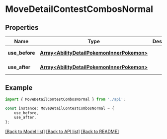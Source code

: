 # MoveDetailContestCombosNormal


## Properties

Name | Type | Description | Notes
------------ | ------------- | ------------- | -------------
**use_before** | [**Array&lt;AbilityDetailPokemonInnerPokemon&gt;**](AbilityDetailPokemonInnerPokemon.md) |  | [default to undefined]
**use_after** | [**Array&lt;AbilityDetailPokemonInnerPokemon&gt;**](AbilityDetailPokemonInnerPokemon.md) |  | [default to undefined]

## Example

```typescript
import { MoveDetailContestCombosNormal } from './api';

const instance: MoveDetailContestCombosNormal = {
    use_before,
    use_after,
};
```

[[Back to Model list]](../README.md#documentation-for-models) [[Back to API list]](../README.md#documentation-for-api-endpoints) [[Back to README]](../README.md)
